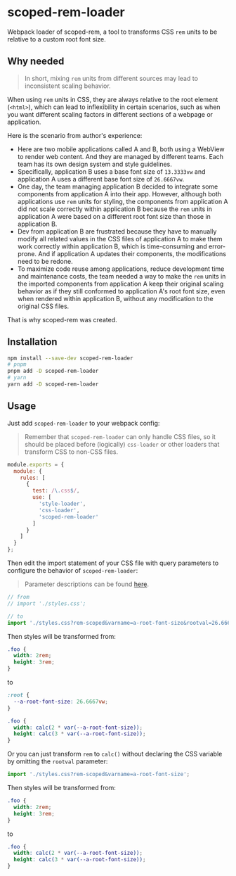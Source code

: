# scoped-rem-loader

Webpack loader of scoped-rem, a tool to transforms CSS `rem` units to be relative to a custom root font size.

## Why needed

> In short, mixing `rem` units from different sources may lead to inconsistent scaling behavior.

When using `rem` units in CSS, they are always relative to the root element (`<html>`), which can lead to inflexibility in certain scenarios, such as when you want different scaling factors in different sections of a webpage or application.

Here is the scenario from author's experience:

- Here are two mobile applications called A and B, both using a WebView to render web content. And they are managed by different teams. Each team has its own design system and style guidelines.
- Specifically, application B uses a base font size of `13.3333vw` and application A uses a different base font size of `26.6667vw`.
- One day, the team managing application B decided to integrate some components from application A into their app. However, although both applications use `rem` units for styling, the components from application A did not scale correctly within application B because the `rem` units in application A were based on a different root font size than those in application B.
- Dev from application B are frustrated because they have to manually modify all related values in the CSS files of application A to make them work correctly within application B, which is time-consuming and error-prone. And if application A updates their components, the modifications need to be redone.
- To maximize code reuse among applications, reduce development time and maintenance costs, the team needed a way to make the `rem` units in the imported components from application A keep their original scaling behavior as if they still conformed to application A's root font size, even when rendered within application B, without any modification to the original CSS files.

That is why scoped-rem was created.

## Installation

```bash
npm install --save-dev scoped-rem-loader
# pnpm
pnpm add -D scoped-rem-loader
# yarn
yarn add -D scoped-rem-loader
```

## Usage

Just add `scoped-rem-loader` to your webpack config:

> Remember that `scoped-rem-loader` can only handle CSS files, so it should be placed before (logically) `css-loader` or other loaders that transform CSS to non-CSS files.

```js
module.exports = {
  module: {
    rules: [
      {
        test: /\.css$/,
        use: [
          'style-loader',
          'css-loader',
          'scoped-rem-loader'
        ]
      }
    ]
  }
};
```

Then edit the import statement of your CSS file with query parameters to configure the behavior of `scoped-rem-loader`:

> Parameter descriptions can be found [here](https://github.com/situ2001/scoped-rem/blob/a8b8e211b2ded96442f1a1ecbf536dd3f90884ca/lib/core/src/index.ts#L5-L49).

```js
// from 
// import './styles.css';

// to
import './styles.css?rem-scoped&varname=a-root-font-size&rootval=26.6667vw';
```

Then styles will be transformed from:

```css
.foo {
  width: 2rem;
  height: 3rem;
}
```

to 

```css
:root {
  --a-root-font-size: 26.6667vw;
}

.foo {
  width: calc(2 * var(--a-root-font-size));
  height: calc(3 * var(--a-root-font-size));
}
```

Or you can just transform `rem` to `calc()` without declaring the CSS variable by omitting the `rootval` parameter:

```js
import './styles.css?rem-scoped&varname=a-root-font-size';
```

Then styles will be transformed from:

```css
.foo {
  width: 2rem;
  height: 3rem;
}
```

to 

```css
.foo {
  width: calc(2 * var(--a-root-font-size));
  height: calc(3 * var(--a-root-font-size));
}
```
